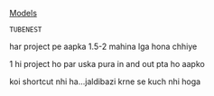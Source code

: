 [Models](https://app.eraser.io/workspace/YtPqZ1VogxGy1jzIDkzj)

    TUBENEST

har project pe aapka 1.5-2 mahina lga hona chhiye

1 hi project ho par uska pura in and out pta ho aapko

koi shortcut nhi ha...jaldibazi krne se kuch nhi hoga
